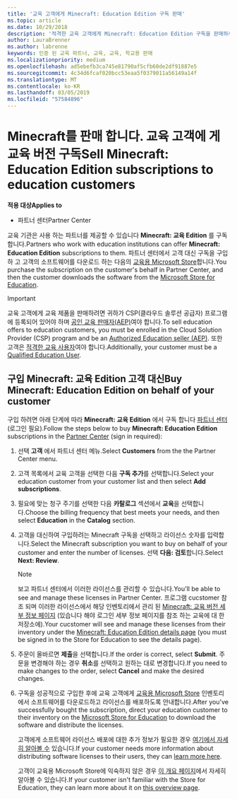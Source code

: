 ```yaml
---
title: '교육 고객에게 Minecraft: Education Edition 구독 판매'
ms.topic: article
ms.date: 10/29/2018
description: '적격한 교육 고객에게 Minecraft: Education Edition 구독을 판매하세요.'
author: LauraBrenner
ms.author: labrenne
keywords: 인증 된 교육 파트너, 교육, 교육, 학교용 판매
ms.localizationpriority: medium
ms.openlocfilehash: ad5ebefb3ca745e81790af5cfb60de2df91887e5
ms.sourcegitcommit: 4c34d6fcaf020bcc53eaa5f0379011a56149a14f
ms.translationtype: MT
ms.contentlocale: ko-KR
ms.lasthandoff: 03/05/2019
ms.locfileid: "57584896"
---
```

# <a name="sell-minecraft-education-edition-subscriptions-to-education-customers"></a><span data-ttu-id="0c6cd-104">Minecraft를 판매 합니다. 교육 고객에 게 교육 버전 구독</span><span class="sxs-lookup"><span data-stu-id="0c6cd-104">Sell Minecraft: Education Edition subscriptions to education customers</span></span>

<span data-ttu-id="0c6cd-105">**적용 대상**</span><span class="sxs-lookup"><span data-stu-id="0c6cd-105">**Applies to**</span></span>

-  <span data-ttu-id="0c6cd-106">파트너 센터</span><span class="sxs-lookup"><span data-stu-id="0c6cd-106">Partner Center</span></span>

<span data-ttu-id="0c6cd-107">교육 기관은 사용 하는 파트너를 제공할 수 있습니다 **Minecraft: 교육 Edition** 를 구독 합니다.</span><span class="sxs-lookup"><span data-stu-id="0c6cd-107">Partners who work with education institutions can offer **Minecraft: Education Edition** subscriptions to them.</span></span> <span data-ttu-id="0c6cd-108">파트너 센터에서 고객 대신 구독을 구입 하 고 고객의 소프트웨어를 다운로드 하는 다음의 [교육용 Microsoft Store](https://educationstore.microsoft.com)합니다.</span><span class="sxs-lookup"><span data-stu-id="0c6cd-108">You purchase the subscription on the customer's behalf in Partner Center, and then the customer downloads the software from the [Microsoft Store for Education](https://educationstore.microsoft.com).</span></span> 

>[!IMPORTANT]
><span data-ttu-id="0c6cd-109">교육 고객에게 교육 제품을 판매하려면 귀하가 CSP(클라우드 솔루션 공급자) 프로그램에 등록되어 있어야 하며 [공인 교육 판매자(AEP)](https://www.mepn.com)여야 합니다.</span><span class="sxs-lookup"><span data-stu-id="0c6cd-109">To sell education offers to education customers, you must be enrolled in the Cloud Solution Provider (CSP) program and be an [Authorized Education seller (AEP)](https://www.mepn.com).</span></span> <span data-ttu-id="0c6cd-110">또한 고객은 [적격한 교육 사용자](https://www.microsoftvolumelicensing.com/DocumentSearch.aspx?Mode=3&DocumentTypeId=7)여야 합니다.</span><span class="sxs-lookup"><span data-stu-id="0c6cd-110">Additionally, your customer must be a [Qualified Education User](https://www.microsoftvolumelicensing.com/DocumentSearch.aspx?Mode=3&DocumentTypeId=7).</span></span>  

 
## <a name="buy-minecraft-education-edition-on-behalf-of-your-customer"></a><span data-ttu-id="0c6cd-111">구입 **Minecraft: 교육 Edition** 고객 대신</span><span class="sxs-lookup"><span data-stu-id="0c6cd-111">Buy **Minecraft: Education Edition** on behalf of your customer</span></span>

<span data-ttu-id="0c6cd-112">구입 하려면 아래 단계에 따라 **Minecraft: 교육 Edition** 에서 구독 합니다 [파트너 센터](https://partnercenter.microsoft.com/pcv/dashboard/overview
) (로그인 필요).</span><span class="sxs-lookup"><span data-stu-id="0c6cd-112">Follow the steps below to buy **Minecraft: Education Edition** subscriptions in the [Partner Center](https://partnercenter.microsoft.com/pcv/dashboard/overview
) (sign in required):</span></span>

  1.  <span data-ttu-id="0c6cd-113">선택 **고객** 에서 파트너 센터 메뉴.</span><span class="sxs-lookup"><span data-stu-id="0c6cd-113">Select **Customers** from the the Partner Center menu.</span></span>
  
  2.  <span data-ttu-id="0c6cd-114">고객 목록에서 교육 고객을 선택한 다음 **구독 추가**를 선택합니다.</span><span class="sxs-lookup"><span data-stu-id="0c6cd-114">Select your education customer from your customer list and then select **Add subscriptions**.</span></span>
  
  3.  <span data-ttu-id="0c6cd-115">필요에 맞는 청구 주기를 선택한 다음 **카탈로그** 섹션에서 **교육**을 선택합니다.</span><span class="sxs-lookup"><span data-stu-id="0c6cd-115">Choose the billing frequency that best meets your needs, and then select **Education** in the **Catalog** section.</span></span>

  4.  <span data-ttu-id="0c6cd-116">고객을 대신하여 구입하려는 Minecraft 구독을 선택하고 라이선스 숫자를 입력합니다.</span><span class="sxs-lookup"><span data-stu-id="0c6cd-116">Select the Minecraft subscription you want to buy on behalf of your customer and enter the number of licenses.</span></span> <span data-ttu-id="0c6cd-117">선택 **다음: 검토**합니다.</span><span class="sxs-lookup"><span data-stu-id="0c6cd-117">Select **Next: Review**.</span></span>

      >[!NOTE]
      ><span data-ttu-id="0c6cd-118">보고 파트너 센터에서 이러한 라이선스를 관리할 수 있습니다.</span><span class="sxs-lookup"><span data-stu-id="0c6cd-118">You'll be able to see and manage these licenses in Partner Center.</span></span> <span data-ttu-id="0c6cd-119">프로그램 cucstomer 참조 되며 이러한 라이선스에서 해당 인벤토리에서 관리 된 [Minecraft: 교육 버전 세부 정보 페이지](https://educationstore.microsoft.com/en-us/store/details/minecraft-education-edition/9nblggh4r2r6) (있습니다 해야 로그인 세부 정보 페이지를 참조 하는 교육에 대 한 저장소에).</span><span class="sxs-lookup"><span data-stu-id="0c6cd-119">Your cucstomer will see and manage these licenses from their inventory under the [Minecraft: Education Edition details page](https://educationstore.microsoft.com/en-us/store/details/minecraft-education-edition/9nblggh4r2r6) (you must be signed in to the Store for Education to see the details page).</span></span> 

  5.  <span data-ttu-id="0c6cd-120">주문이 올바르면 **제출**을 선택합니다.</span><span class="sxs-lookup"><span data-stu-id="0c6cd-120">If the order is correct, select **Submit**.</span></span> <span data-ttu-id="0c6cd-121">주문을 변경해야 하는 경우 **취소**를 선택하고 원하는 대로 변경합니다.</span><span class="sxs-lookup"><span data-stu-id="0c6cd-121">If you need to make changes to the order, select **Cancel** and make the desired changes.</span></span>   

  6.  <span data-ttu-id="0c6cd-122">구독을 성공적으로 구입한 후에 교육 고객에게 [교육용 Microsoft Store](https://educationstore.microsoft.com) 인벤토리에서 소프트웨어를 다운로드하고 라이선스를 배포하도록 안내합니다.</span><span class="sxs-lookup"><span data-stu-id="0c6cd-122">After you've successfully bought the subscription, direct your education customer to their inventory on the [Microsoft Store for Education](https://educationstore.microsoft.com) to download the software and distribute the licenses.</span></span>

      <span data-ttu-id="0c6cd-123">고객에게 소프트웨어 라이선스 배포에 대한 추가 정보가 필요한 경우 [여기에서 자세히 알아볼 수](https://docs.microsoft.com/education/windows/school-get-minecraft#distribute-minecraft) 있습니다.</span><span class="sxs-lookup"><span data-stu-id="0c6cd-123">If your customer needs more information about distributing software licenses to their users, they can [learn more here](https://docs.microsoft.com/education/windows/school-get-minecraft#distribute-minecraft).</span></span>  
  
      <span data-ttu-id="0c6cd-124">고객이 교육용 Microsoft Store에 익숙하지 않은 경우 [이 개요 페이지](https://docs.microsoft.com/microsoft-store/windows-store-for-business-overview)에서 자세히 알아볼 수 있습니다.</span><span class="sxs-lookup"><span data-stu-id="0c6cd-124">If your customer isn't familiar with the Store for Education, they can learn more about it on [this overview page](https://docs.microsoft.com/microsoft-store/windows-store-for-business-overview).</span></span>  

      


